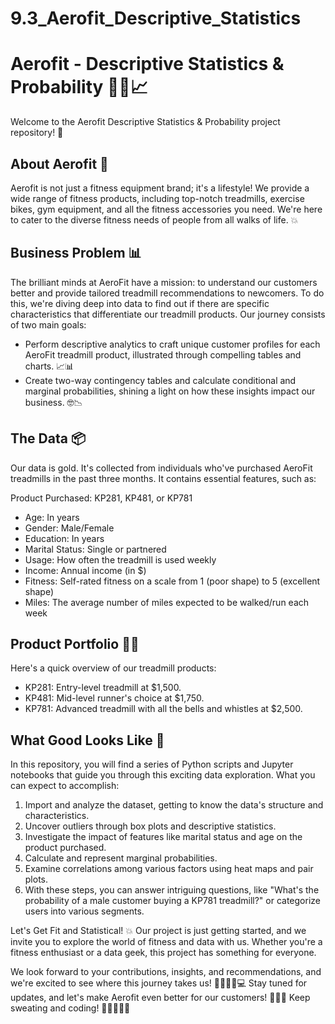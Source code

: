 # 9.3_Aerofit_Descriptive_Statistics

# Aerofit - Descriptive Statistics & Probability 🏋️‍♀️📈
Welcome to the Aerofit Descriptive Statistics & Probability project repository! 🚀

## About Aerofit 💪
Aerofit is not just a fitness equipment brand; it's a lifestyle! We provide a wide range of fitness products, including top-notch treadmills, exercise bikes, gym equipment, and all the fitness accessories you need. We're here to cater to the diverse fitness needs of people from all walks of life. 💥

## Business Problem 📊
The brilliant minds at AeroFit have a mission: to understand our customers better and provide tailored treadmill recommendations to newcomers. To do this, we're diving deep into data to find out if there are specific characteristics that differentiate our treadmill products. Our journey consists of two main goals:
- Perform descriptive analytics to craft unique customer profiles for each AeroFit treadmill product, illustrated through compelling tables and charts. 📈📊
- Create two-way contingency tables and calculate conditional and marginal probabilities, shining a light on how these insights impact our business. 🤓📉

## The Data 📦
Our data is gold. It's collected from individuals who've purchased AeroFit treadmills in the past three months. It contains essential features, such as:

Product Purchased: KP281, KP481, or KP781
- Age: In years
- Gender: Male/Female
- Education: In years
- Marital Status: Single or partnered
- Usage: How often the treadmill is used weekly
- Income: Annual income (in $)
- Fitness: Self-rated fitness on a scale from 1 (poor shape) to 5 (excellent shape)
- Miles: The average number of miles expected to be walked/run each week

## Product Portfolio 🏃‍♂️
Here's a quick overview of our treadmill products:

* KP281: Entry-level treadmill at $1,500.
* KP481: Mid-level runner's choice at $1,750.
* KP781: Advanced treadmill with all the bells and whistles at $2,500.

## What Good Looks Like 🌟
In this repository, you will find a series of Python scripts and Jupyter notebooks that guide you through this exciting data exploration. What you can expect to accomplish:

1. Import and analyze the dataset, getting to know the data's structure and characteristics.
2. Uncover outliers through box plots and descriptive statistics.
3. Investigate the impact of features like marital status and age on the product purchased.
4. Calculate and represent marginal probabilities.
5. Examine correlations among various factors using heat maps and pair plots.
6. With these steps, you can answer intriguing questions, like "What's the probability of a male customer buying a KP781 treadmill?" or categorize users into various segments.

Let's Get Fit and Statistical! 💥
Our project is just getting started, and we invite you to explore the world of fitness and data with us. Whether you're a fitness enthusiast or a data geek, this project has something for everyone.

We look forward to your contributions, insights, and recommendations, and we're excited to see where this journey takes us! 🚴‍♀️🏃‍♀️💻
Stay tuned for updates, and let's make Aerofit even better for our customers! 🌟🤸‍♂️
Keep sweating and coding! 💪👩‍💻👨‍💻

